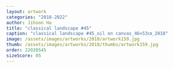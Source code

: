 ```yaml
---
layout: artwork
categories: "2018-2022"
author: Jihoon Ha
title: "classical landscape #45"
caption: "classical landscape #45_oil on canvas_46×53㎝_2018"
image: /assets/images/artworks/2018/artwork159.jpg
thumb: /assets/images/artworks/2018/thumbs/artwork159.jpg
order: 22030545
sizeScore: 05
---
```


